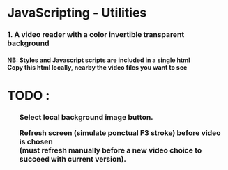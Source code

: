 # JavaScripting - Utilities
<h3>1. A video reader with a color invertible transparent background</h3>
<h4>NB: Styles and Javascript scripts are included in a single html <br>
        Copy this html locally, nearby the video files you want to see
</h4>

# TODO :
<h3>
    <ol>Select local background image button.</ol>
    <ol>Refresh screen (simulate ponctual F3 stroke) before video is chosen <br>
           (must refresh manually before a new video choice to succeed with current version).</ol>
</h3>
        
